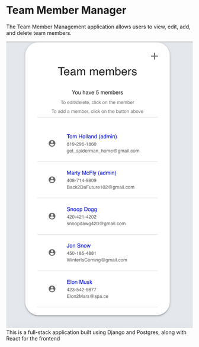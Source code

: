 
# Team Member Manager

The Team Member Management application allows users to view, edit, add, and delete team members.

![alt text](https://github.com/nikhil0929/TeamMemberManager/blob/c6cb05674295d48e002a9d67841e90922bcafd18/pictures/ListMember.png?raw=true)
This is a full-stack application built using Django and Postgres, along with React for the frontend
